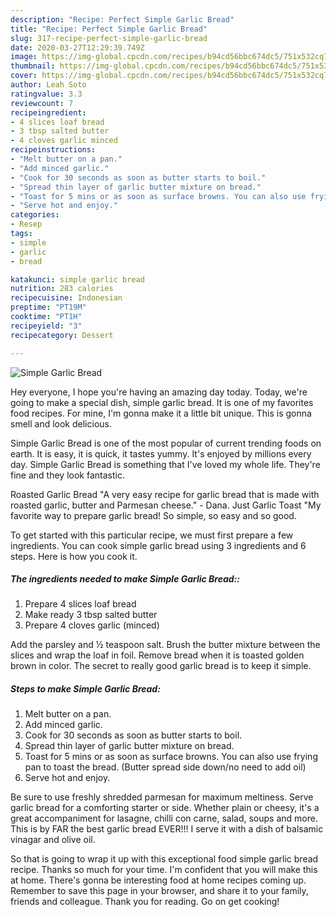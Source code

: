 ```yaml
---
description: "Recipe: Perfect Simple Garlic Bread"
title: "Recipe: Perfect Simple Garlic Bread"
slug: 317-recipe-perfect-simple-garlic-bread
date: 2020-03-27T12:29:39.749Z
image: https://img-global.cpcdn.com/recipes/b94cd56bbc674dc5/751x532cq70/simple-garlic-bread-recipe-main-photo.jpg
thumbnail: https://img-global.cpcdn.com/recipes/b94cd56bbc674dc5/751x532cq70/simple-garlic-bread-recipe-main-photo.jpg
cover: https://img-global.cpcdn.com/recipes/b94cd56bbc674dc5/751x532cq70/simple-garlic-bread-recipe-main-photo.jpg
author: Leah Soto
ratingvalue: 3.3
reviewcount: 7
recipeingredient:
- 4 slices loaf bread
- 3 tbsp salted butter
- 4 cloves garlic minced
recipeinstructions:
- "Melt butter on a pan."
- "Add minced garlic."
- "Cook for 30 seconds as soon as butter starts to boil."
- "Spread thin layer of garlic butter mixture on bread."
- "Toast for 5 mins or as soon as surface browns. You can also use frying pan to toast the bread. (Butter spread side down/no need to add oil)"
- "Serve hot and enjoy."
categories:
- Resep
tags:
- simple
- garlic
- bread

katakunci: simple garlic bread
nutrition: 283 calories
recipecuisine: Indonesian
preptime: "PT19M"
cooktime: "PT1H"
recipeyield: "3"
recipecategory: Dessert

---
```



![Simple Garlic Bread](https://img-global.cpcdn.com/recipes/b94cd56bbc674dc5/751x532cq70/simple-garlic-bread-recipe-main-photo.jpg)

Hey everyone, I hope you're having an amazing day today. Today, we're going to make a special dish, simple garlic bread. It is one of my favorites food recipes. For mine, I'm gonna make it a little bit unique. This is gonna smell and look delicious.

Simple Garlic Bread is one of the most popular of current trending foods on earth. It is easy, it is quick, it tastes yummy. It's enjoyed by millions every day. Simple Garlic Bread is something that I've loved my whole life. They're fine and they look fantastic.

Roasted Garlic Bread &#34;A very easy recipe for garlic bread that is made with roasted garlic, butter and Parmesan cheese.&#34; - Dana. Just Garlic Toast &#34;My favorite way to prepare garlic bread! So simple, so easy and so good.


To get started with this particular recipe, we must first prepare a few ingredients. You can cook simple garlic bread using 3 ingredients and 6 steps. Here is how you cook it.

##### The ingredients needed to make Simple Garlic Bread::

1. Prepare 4 slices loaf bread
1. Make ready 3 tbsp salted butter
1. Prepare 4 cloves garlic (minced)


Add the parsley and ½ teaspoon salt. Brush the butter mixture between the slices and wrap the loaf in foil. Remove bread when it is toasted golden brown in color. The secret to really good garlic bread is to keep it simple. 

##### Steps to make Simple Garlic Bread:

1. Melt butter on a pan.
1. Add minced garlic.
1. Cook for 30 seconds as soon as butter starts to boil.
1. Spread thin layer of garlic butter mixture on bread.
1. Toast for 5 mins or as soon as surface browns. You can also use frying pan to toast the bread. (Butter spread side down/no need to add oil)
1. Serve hot and enjoy.


Be sure to use freshly shredded parmesan for maximum meltiness. Serve garlic bread for a comforting starter or side. Whether plain or cheesy, it&#39;s a great accompaniment for lasagne, chilli con carne, salad, soups and more. This is by FAR the best garlic bread EVER!!! I serve it with a dish of balsamic vinagar and olive oil. 

So that is going to wrap it up with this exceptional food simple garlic bread recipe. Thanks so much for your time. I'm confident that you will make this at home. There's gonna be interesting food at home recipes coming up. Remember to save this page in your browser, and share it to your family, friends and colleague. Thank you for reading. Go on get cooking!
